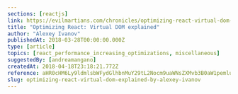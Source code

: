 ```yaml
---
sections: [reactjs]
link: https://evilmartians.com/chronicles/optimizing-react-virtual-dom-explained
title: "Optimizing React: Virtual DOM explained"
author: "Alexey Ivanov"
publishedAt: 2018-03-28T00:00:00.000Z
type: [article]
topics: [react_performance_increasing_optimizations, miscellaneous]
suggestedBy: [andreamangano]
createdAt: 2018-04-18T23:18:21.772Z
reference: aHR0cHM6Ly9ldmlsbWFydGlhbnMuY29tL2Nocm9uaWNsZXMvb3B0aW1pemluZy1yZWFjdC12aXJ0dWFsLWRvbS1leHBsYWluZWQ
slug: optimizing-react-virtual-dom-explained-by-alexey-ivanov
---
```

